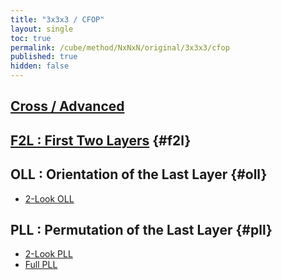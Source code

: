 ```yaml
---
title: "3x3x3 / CFOP"
layout: single
toc: true
permalink: /cube/method/NxNxN/original/3x3x3/cfop
published: true
hidden: false
---
```


<head>
  <base target="_blank">
</head>



## [Cross / Advanced](/cube/method/NxNxN/original/3x3x3/cross/advanced)



## [F2L : First Two Layers](/cube/method/NxNxN/original/3x3x3/f2l) {#f2l}



## OLL : Orientation of the Last Layer {#oll}

- [2-Look OLL](/cube/method/NxNxN/original/3x3x3/2_look_oll)



## PLL : Permutation of the Last Layer {#pll}

- [2-Look PLL](/cube/method/NxNxN/original/3x3x3/2_look_pll)
- [Full PLL](/cube/method/NxNxN/original/3x3x3/full_pll)
